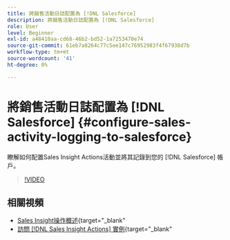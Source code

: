 ```yaml
---
title: 將銷售活動日誌配置為 [!DNL Salesforce]
description: 將銷售活動日誌配置為 [!DNL Salesforce]
role: User
level: Beginner
exl-id: a48410aa-cd68-46b2-bd52-1a7253470e74
source-git-commit: 61eb7a8264c77c5ee147c76952983f4f67938d7b
workflow-type: tm+mt
source-wordcount: '41'
ht-degree: 0%

---
```


# 將銷售活動日誌配置為 [!DNL Salesforce] {#configure-sales-activity-logging-to-salesforce}

瞭解如何配置Sales Insight Actions活動並將其記錄到您的 [!DNL Salesforce] 帳戶。

>[!VIDEO](https://video.tv.adobe.com/v/340843/?quality=12&learn=on)

## 相關視頻

* [Sales Insight操作概述](/help/sales-insight-actions/sales-insight-actions-overview.md){target=&quot;_blank&quot;
* [訪問 [!DNL Sales Insight Actions] 實例](/help/sales-insight-actions/accessing-your-sales-insight-actions-instance.md){target=&quot;_blank&quot;
